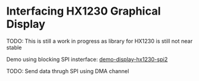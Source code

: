 # Interfacing HX1230 Graphical Display

TODO: This is still a work in progress as library for HX1230 is still not
near stable

Demo using blocking SPI insterface:
[demo-display-hx1230-spi2](../demo/demo-display-hx1230-spi2/src/main.rs)

TODO: Send data thrugh SPI using DMA channel